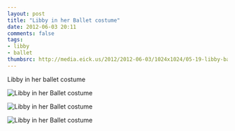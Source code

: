 ```yaml
---
layout: post
title: "Libby in her Ballet costume"
date: 2012-06-03 20:11
comments: false
tags: 
- libby
- ballet
thumbsrc: http://media.eick.us/2012/2012-06-03/1024x1024/05-19-libby-ballet-costume-12.jpg
---
```

Libby in her ballet costume



![Libby in her  Ballet costume](http://media.eick.us/media/photographs/2012/2012-06-03/05-19-libby-ballet-costume-15.jpg)





![Libby in her  Ballet costume](http://media.eick.us/media/photographs/2012/2012-06-03/05-19-libby-ballet-costume-12.jpg)





![Libby in her  Ballet costume](http://media.eick.us/media/photographs/2012/2012-06-03/05-19-libby-ballet-costume-4.jpg)

